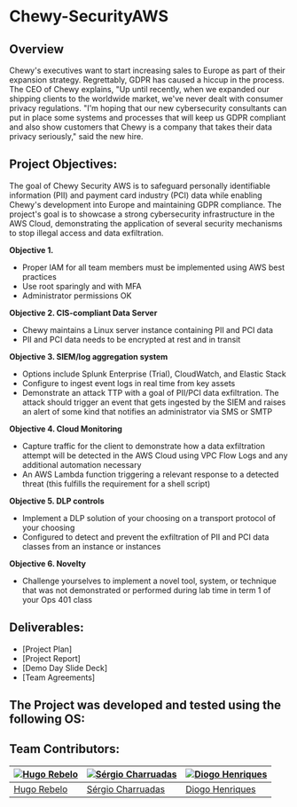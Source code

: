# Chewy-SecurityAWS

## Overview

Chewy's executives want to start increasing sales to Europe as part of their expansion strategy. Regrettably, GDPR has caused a hiccup in the process. The CEO of Chewy explains, "Up until recently, when we expanded our shipping clients to the worldwide market, we've never dealt with consumer privacy regulations. "I'm hoping that our new cybersecurity consultants can put in place some systems and processes that will keep us GDPR compliant and also show customers that Chewy is a company that takes their data privacy seriously," said the new hire.

## Project Objectives:

The goal of Chewy Security AWS is to safeguard personally identifiable information (PII) and payment card industry (PCI) data while enabling Chewy's development into Europe and maintaining GDPR compliance. The project's goal is to showcase a strong cybersecurity infrastructure in the AWS Cloud, demonstrating the application of several security mechanisms to stop illegal access and data exfiltration.

**Objective 1.**

* Proper IAM for all team members must be implemented using AWS best practices
* Use root sparingly and with MFA
* Administrator permissions OK

**Objective 2. CIS-compliant Data Server**

* Chewy maintains a Linux server instance containing PII and PCI data
* PII and PCI data needs to be encrypted at rest and in transit

**Objective 3. SIEM/log aggregation system**

* Options include Splunk Enterprise (Trial), CloudWatch, and Elastic Stack
* Configure to ingest event logs in real time from key assets
* Demonstrate an attack TTP with a goal of PII/PCI data exfiltration. The attack should trigger an event that gets ingested by the SIEM and raises an alert of some kind that notifies an administrator via SMS or SMTP

**Objective 4. Cloud Monitoring**

* Capture traffic for the client to demonstrate how a data exfiltration attempt will be detected in the AWS Cloud using VPC Flow Logs and any additional automation necessary
* An AWS Lambda function triggering a relevant response to a detected threat (this fulfills the requirement for a shell script)

**Objective 5. DLP controls**

* Implement a DLP solution of your choosing on a transport protocol of your choosing
* Configured to detect and prevent the exfiltration of PII and PCI data classes from an instance or instances

**Objective 6. Novelty**

* Challenge yourselves to implement a novel tool, system, or technique that was not demonstrated or performed during lab time in term 1 of your Ops 401 class

## Deliverables:

- [Project Plan]
- [Project Report]
- [Demo Day Slide Deck]
- [Team Agreements]

## The Project was developed and tested using the following OS:

## Team Contributors:

| [![Hugo Rebelo](https://avatars.githubusercontent.com/u/122793759?v=4&s=144)](https://github.com/birlzhimself) | [![Sérgio Charruadas](https://avatars.githubusercontent.com/u/20626461?v=4&s=144)](https://github.com/itzvenom) | [![Diogo Henriques](https://avatars.githubusercontent.com/u/125299195?v=4&s=144)](https://github.com/diohen90) |
|---|---|---|
| [Hugo Rebelo](https://github.com/birlzhimself) | [Sérgio Charruadas](https://github.com/itzvenom) | [Diogo Henriques](https://github.com/diohen90) |
